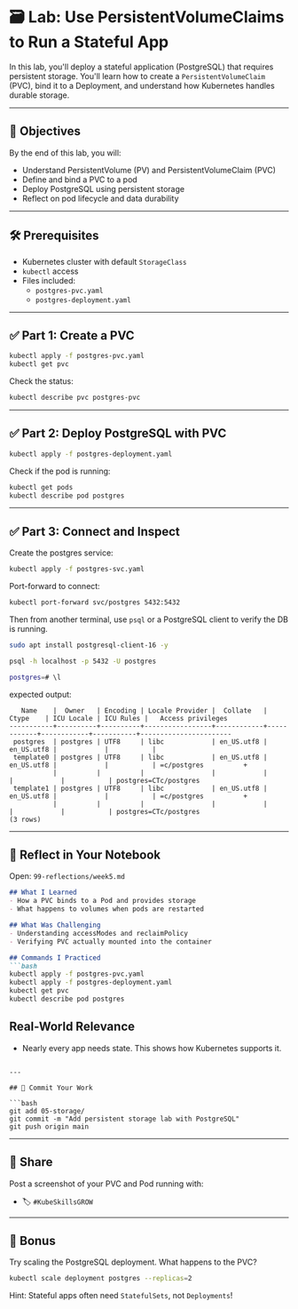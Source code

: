 # 🗃️ Lab: Use PersistentVolumeClaims to Run a Stateful App

In this lab, you'll deploy a stateful application (PostgreSQL) that requires persistent storage. You'll learn how to create a `PersistentVolumeClaim` (PVC), bind it to a Deployment, and understand how Kubernetes handles durable storage.

---

## 🎯 Objectives

By the end of this lab, you will:

- Understand PersistentVolume (PV) and PersistentVolumeClaim (PVC)
- Define and bind a PVC to a pod
- Deploy PostgreSQL using persistent storage
- Reflect on pod lifecycle and data durability

---

## 🛠 Prerequisites

- Kubernetes cluster with default `StorageClass`
- `kubectl` access
- Files included:
  - `postgres-pvc.yaml`
  - `postgres-deployment.yaml`

---

## ✅ Part 1: Create a PVC

```bash
kubectl apply -f postgres-pvc.yaml
kubectl get pvc
```

Check the status:
```bash
kubectl describe pvc postgres-pvc
```

---

## ✅ Part 2: Deploy PostgreSQL with PVC

```bash
kubectl apply -f postgres-deployment.yaml
```

Check if the pod is running:

```bash
kubectl get pods
kubectl describe pod postgres
```

---

## ✅ Part 3: Connect and Inspect

Create the postgres service:

```bash
kubectl apply -f postgres-svc.yaml
```

Port-forward to connect:

```bash
kubectl port-forward svc/postgres 5432:5432
```

Then from another terminal, use `psql` or a PostgreSQL client to verify the DB is running.

```bash
sudo apt install postgresql-client-16 -y

psql -h localhost -p 5432 -U postgres

postgres=# \l
```

expected output:
```
   Name    |  Owner   | Encoding | Locale Provider |  Collate   |   Ctype    | ICU Locale | ICU Rules |   Access privileges   
-----------+----------+----------+-----------------+------------+------------+------------+-----------+-----------------------
 postgres  | postgres | UTF8     | libc            | en_US.utf8 | en_US.utf8 |            |           | 
 template0 | postgres | UTF8     | libc            | en_US.utf8 | en_US.utf8 |            |           | =c/postgres          +
           |          |          |                 |            |            |            |           | postgres=CTc/postgres
 template1 | postgres | UTF8     | libc            | en_US.utf8 | en_US.utf8 |            |           | =c/postgres          +
           |          |          |                 |            |            |            |           | postgres=CTc/postgres
(3 rows)
```

---

## 🧠 Reflect in Your Notebook

Open: `99-reflections/week5.md`

```markdown
## What I Learned
- How a PVC binds to a Pod and provides storage
- What happens to volumes when pods are restarted

## What Was Challenging
- Understanding accessModes and reclaimPolicy
- Verifying PVC actually mounted into the container

## Commands I Practiced
```bash
kubectl apply -f postgres-pvc.yaml
kubectl apply -f postgres-deployment.yaml
kubectl get pvc
kubectl describe pod postgres
```

## Real-World Relevance
- Nearly every app needs state. This shows how Kubernetes supports it.
```

---

## 📝 Commit Your Work

```bash
git add 05-storage/
git commit -m "Add persistent storage lab with PostgreSQL"
git push origin main
```

---

## 📣 Share

Post a screenshot of your PVC and Pod running with:
- 🏷 `#KubeSkillsGROW`

---

## 🔁 Bonus

Try scaling the PostgreSQL deployment. What happens to the PVC?

```bash
kubectl scale deployment postgres --replicas=2
```

Hint: Stateful apps often need `StatefulSets`, not `Deployments`!
